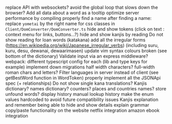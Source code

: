 replace API with websockets?
avoid the global loop that slows down the browser?
Add all data about a word as a tooltip
optimize server performance by compiling properly
find a name
after finding a name: replace `yometai` by the right name for css classes in `Client/DomConverter/DomConverter.ts`
hide and show tokens (click on text : context menu for links, buttons...?)
hide and show kanjis by reading
Do not show reading for loan words (katakana)
add all the irregular forms (https://en.wikipedia.org/wiki/Japanese_irregular_verbs) (including suru, kuru, desu, dewanai, dewaarimasen)
update vim syntax colours broken (see bottom of the dictionary)
Validate input via an express middleware?
webpack: different typescript config for each (lib and type keys for example)
implement down migrations
half width characters? full-width roman chars and letters?
Filter languages in server instead of client (see getBestWord function in WordToken)
properly implement all the JSONApi spec (+ relationships)
Do not show single kana translations?
Kanjis dictionary?
names dictionary?
counters?
places and countries names?
store unfound words?
display history
manual lookup history
make the enum values hardcoded to avoid future compatibility issues
Kanjis explanation and remember
being able to hide and show details
explain grammar
copy/paste functionality on the website
netflix integration
amazon ebook integration
